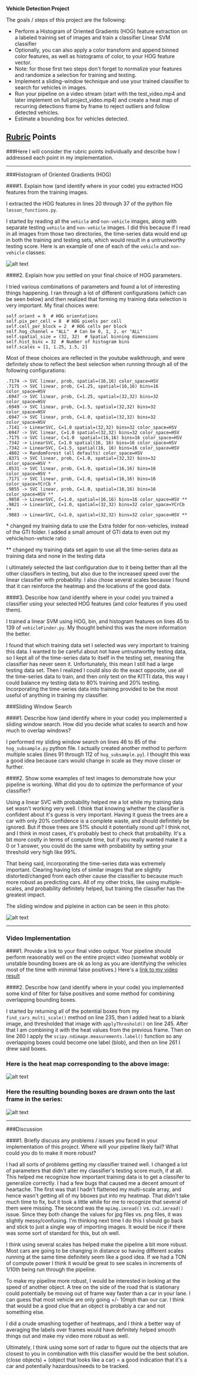 **Vehicle Detection Project**

The goals / steps of this project are the following:

* Perform a Histogram of Oriented Gradients (HOG) feature extraction on a labeled training set of images and train a classifier Linear SVM classifier
* Optionally, you can also apply a color transform and append binned color features, as well as histograms of color, to your HOG feature vector. 
* Note: for those first two steps don't forget to normalize your features and randomize a selection for training and testing.
* Implement a sliding-window technique and use your trained classifier to search for vehicles in images.
* Run your pipeline on a video stream (start with the test_video.mp4 and later implement on full project_video.mp4) and create a heat map of recurring detections frame by frame to reject outliers and follow detected vehicles.
* Estimate a bounding box for vehicles detected.

[//]: # (Image References)
[image1]: ./examples/car_not_car.png
[image2]: ./examples/HOG_example.jpg
[image3]: ./examples/figure_1.png
[image5]: ./examples/figure_1-heat.png
[image6]: ./examples/labels_map.png
[image7]: ./examples/figure_1-1.png
[video1]: ./output_project_video.mp4

## [Rubric](https://review.udacity.com/#!/rubrics/513/view) Points
###Here I will consider the rubric points individually and describe how I addressed each point in my implementation.  

---

###Histogram of Oriented Gradients (HOG)

####1. Explain how (and identify where in your code) you extracted HOG features from the training images.

I extracted the HOG features in lines 20 through 37 of the python file `lesson_functions.py`.  

I started by reading all the `vehicle` and `non-vehicle` images, along with separate testing `vehicle` and `non-vehicle` images. I did this because if I read in all images from those two directories, the time-series data would end up in both the training and testing sets, which would result in a untrustworthy testing score.  Here is an example of one of each of the `vehicle` and `non-vehicle` classes:

![alt text][image1]


####2. Explain how you settled on your final choice of HOG parameters.

I tried various combinations of parameters and found a lot of interesting things happening. I ran through a lot of different configurations (which can be seen below) and then realized that forming my training data selection is very important. My final choices were: 

```
self.orient = 9  # HOG orientations
self.pix_per_cell = 8  # HOG pixels per cell
self.cell_per_block = 2  # HOG cells per block
self.hog_channel = "ALL"  # Can be 0, 1, 2, or "ALL"
self.spatial_size = (32, 32)  # Spatial binning dimensions
self.hist_bins = 32  # Number of histogram bins
self.scales = [1, 1.25, 1.5, 2]
```
Most of these choices are reflected in the youtube walkthrough, and were definitely show to reflect the best selection when running through all of the following configurations:
        
```
.7174 -> SVC linear, prob, spatial=(16,16) color_space=HSV 
.7175 -> SVC linear, prob, C=1.25, spatial=(16,16) bins=16 color_space=HSV
.6947 -> SVC linear, prob, C=1.25, spatial=(32,32) bins=32 color_space=HSV
.6949 -> SVC linear, prob, C=1.5, spatial=(32,32) bins=32 color_space=HSV
.6947 -> SVC linear, prob, C=1.0, spatial=(32,32) bins=32 color_space=HSV
.7141 -> LinearSVC, C=1.0 spatial=(32,32) bins=32 color_space=HSV
.6947 -> SVC linear, C=1.0 spatial=(32,32) bins=32 color_space=HSV
.7175 -> SVC linear, C=1.0  spatial=(16,16) bins=16 color_space=HSV
.7342 -> LinearSVC, C=1.0 spatial(16, 16) bins=16 color_space=HSV
.7342 -> LinearSVC, C=1.5, spatial(16, 16) bins=16 color_space=HSV
.4802 -> RandomForest (all defaults) color_space=HSV
.8371 -> SVC linear, prob, C=1.0, spatial=(32,32) bins=32 color_space=HSV *
.8531 -> SVC linear, prob, C=1.0, spatial=(16,16) bins=16 color_space=HSV *
.7171 -> SVC linear, prob, C=1.0, spatial=(16,16) bins=16 color_space=YCrCb *
.9855 -> SVC linear, prob, C=1.0, spatial=(16,16) bins=16 color_space=HSV **
.9858 -> LinearSVC, C=1.0, spatial=(16,16) bins=16 color_space=HSV **
.9821 -> LinearSVC, C=1.0, spatial=(32,32) bins=32 color_space=YCrCb **
.9883 -> LinearSVC, C=1.0, spatial=(32,32) bins=32 color_space=HSV **
```

\* changed my training data to use the Extra folder for non-vehicles, instead of the GTI folder. I added a small amount of GTI data to even out my vehicle/non-vehicle ratio

** changed my training data set again to use all the time-series data as training data and none in the testing data

I ultimately selected the last configuration due to it being better than all the other classifiers in testing, but also due to the increased speed over the linear classifier with probability. I also chose several scales because I found that it can reinforce the heatmap and the locations of the good data.

####3. Describe how (and identify where in your code) you trained a classifier using your selected HOG features (and color features if you used them).

I trained a linear SVM using HOG, bin, and histogram features on lines 45 to 139 of `vehicleFinder.py`. My thought behind this was the more information the better.

I found that which training data set I selected was very important to training this data. I wanted to be careful about not have untrustworthy testing data, so I kept all of the time-series data to itself in the testing set, meaning the classifier has never seen it. Unfortunately, this mean I still had a large testing data set. Then I realized I could also do the exact opposite, use all the time-series data to train, and then only test on the KITTI data, this way I could balance my testing data to 80% training and 20% testing. Incorporating the time-series data into training provided to be the most useful of anything in training my classifier.

###Sliding Window Search

####1. Describe how (and identify where in your code) you implemented a sliding window search.  How did you decide what scales to search and how much to overlap windows?

I performed my sliding window search on lines 46 to 85 of the `hog_subsample.py` python file. I actually created another method to perform multiple scales (lines 91 through 112 of `hog_subsample.py`). I thought this was a good idea because cars would change in scale as they move closer or further.


####2. Show some examples of test images to demonstrate how your pipeline is working.  What did you do to optimize the performance of your classifier?

Using a linear SVC with probability helped me a lot while my training data set wasn't working very well. I think that knowing whether the classifier is confident about it's guess is very important. Having it guess the trees are a car with only 20% confidence is a complete waste, and should definitely be ignored. But if those trees are 51% should it potentially round up? I think not, and I think in most cases, it's probably best to check that probability. It's a bit more costly in terms of compute time, but if you really wanted make it a 0 or 1 answer, you could do the same with probability by setting your threshold very high like 99%.
 
 That being said, incorporating the time-series data was extremely important. Clearing having lots of similar images that are slightly distorted/changed from each other cause the classifier to because much more robust as predicting cars. All of my other tricks, like using multiple-scales, and probability definitely helped, but training the classifier has the greatest impact.
 
 The sliding window and pipleine in action can be seen in this photo:

![alt text][image3]

---

### Video Implementation

####1. Provide a link to your final video output.  Your pipeline should perform reasonably well on the entire project video (somewhat wobbly or unstable bounding boxes are ok as long as you are identifying the vehicles most of the time with minimal false positives.)
Here's a [link to my video result](./output_project_video.mp4)


####2. Describe how (and identify where in your code) you implemented some kind of filter for false positives and some method for combining overlapping bounding boxes.

I started by returning all of the potential boxes from my `find_cars_multi_scale()` method on line 235, then I added heat to a blank image, and thresholded that image with `applyThreshold()` on line 245. After that I am combining it with the heat values from the previous frame. Then on line 260 I apply the `scipy.ndimage.measurements.label()` function so any overlapping boxes could become one label (blob), and then on line 261 I drew said boxes.

### Here is the heat map corresponding to the above image:

![alt text][image5]

### Here the resulting bounding boxes are drawn onto the last frame in the series:
![alt text][image7]



---

###Discussion

####1. Briefly discuss any problems / issues you faced in your implementation of this project.  Where will your pipeline likely fail?  What could you do to make it more robust?

I had all sorts of problems getting my classifier trained well. I changed a lot of parameters that didn't alter my classifier's testing score much, if at all. This helped me recognize how important training data is to get a classifer to generalize correctly. I had a few bugs that caused me a decent amount of heartache. The first was that I hadn't flattened my multi-scale array, and hence wasn't getting all of my bboxes put into my heatmap. That didn't take much time to fix, but it took a little while for me to recognize that several of them were missing. The second was the `mpimg.imread()` vs. `cv2.imread()` issue. Since they both change the values for jpg files vs. png files, it was slightly messy/confusing. I'm thinking next time I do this I should go back and stick to just a single way of importing images. It would be nice if there was some sort of standard for this, but oh well.

I think using several scales has helped make the pipeline a bit more robust. Most cars are going to be changing in distance so having different scales running at the same time definitely seem like a good idea. If we had a TON of compute power I think it would be great to see scales in increments of 1/10th being run through the pipeline.

To make my pipeline more robust, I would be interested in looking at the speed of another object. A tree on the side of the road that is stationary could potentially be moving out of frame way faster than a car in your lane. I can guess that most vehicle are only going +/- 10mph than our car. I think that would be a good clue that an object is probably a car and not something else.

I did a crude smashing together of heatmaps, and I think a better way of averaging the labels over frames would have definitely helped smooth things out and make my video more robust as well. 

Ultimately, I think using some sort of radar to figure out the objects that are closest to you in combination with this classifier would be the best solution. (close objects) + (object that looks like a car) = a good indication that it's a car and potentially hazardous/needs to be tracked.

